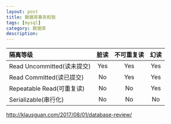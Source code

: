```yaml
---
layout: post
title: 数据库事务和锁
tags: [mysql]
category: 数据库
description: 
---
```


| 隔离等级 | 脏读 | 不可重复读 | 幻读 |
| :--- | :----: | :----:| :----:|
| Read Uncommitted(读未提交) | Yes | Yes | Yes |
| Read Committed(读已提交) | No | Yes | Yes |
| Repeatable Read(可重复读) | No | No | Yes |
| Serializable(串行化) | No | No | No |

http://klausguan.com/2017/08/01/database-review/